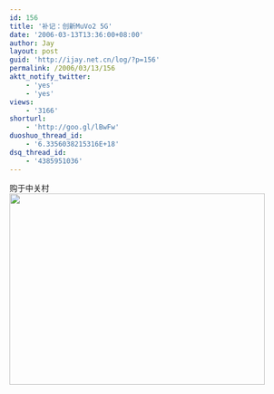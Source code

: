 ```yaml
---
id: 156
title: '补记：创新MuVo2 5G'
date: '2006-03-13T13:36:00+08:00'
author: Jay
layout: post
guid: 'http://ijay.net.cn/log/?p=156'
permalink: /2006/03/13/156
aktt_notify_twitter:
    - 'yes'
    - 'yes'
views:
    - '3166'
shorturl:
    - 'http://goo.gl/lBwFw'
duoshuo_thread_id:
    - '6.3356038215316E+18'
dsq_thread_id:
    - '4385951036'
---
```


<div>购于中关村</div>
<div><a href="http://jayxu.com/log/wp-content/uploads/2008/11/y1pu1ezsjp2nyvbll3gjwx8nfkyctc7uzvu_uqxaxbdttwkznlglae9msvu5cehk95ja-3lgdglzojmvonc1yl2xg.jpg"><img class="alignnone size-full wp-image-1223" title="y1pu1ezsjp2nyvbll3gjwx8nfkyctc7uzvu_uqxaxbdttwkznlglae9msvu5cehk95ja-3lgdglzojmvonc1yl2xg" src="http://jayxu.com/log/wp-content/uploads/2008/11/y1pu1ezsjp2nyvbll3gjwx8nfkyctc7uzvu_uqxaxbdttwkznlglae9msvu5cehk95ja-3lgdglzojmvonc1yl2xg.jpg" alt="" width="450" height="338" /></a></div>